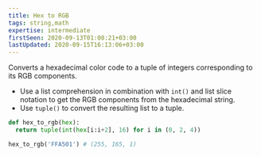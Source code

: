 ```yaml
---
title: Hex to RGB
tags: string,math
expertise: intermediate
firstSeen: 2020-09-13T01:08:21+03:00
lastUpdated: 2020-09-15T16:13:06+03:00
---
```


Converts a hexadecimal color code to a tuple of integers corresponding to its RGB components.

- Use a list comprehension in combination with `int()` and list slice notation to get the RGB components from the hexadecimal string.
- Use `tuple()` to convert the resulting list to a tuple.

```py
def hex_to_rgb(hex):
  return tuple(int(hex[i:i+2], 16) for i in (0, 2, 4))
```

```py
hex_to_rgb('FFA501') # (255, 165, 1)
```
